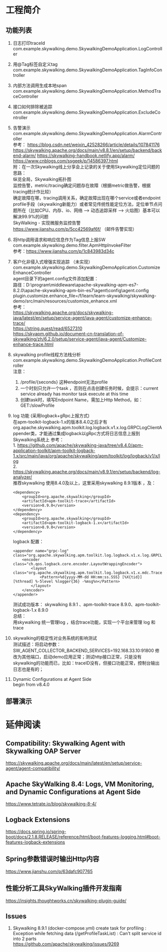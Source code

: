 # 工程简介
## 功能列表
1. 日志打印traceId  
com.example.skywalking.demo.SkywalkingDemoApplication.LogController

2. 用@Tag标签自定义tag  
com.example.skywalking.demo.SkywalkingDemoApplication.TagInfoController

3. 内部方法调用生成本地span  
com.example.skywalking.demo.SkywalkingDemoApplication.MethodTraceController

4. 接口如何排除被追踪  
com.example.skywalking.demo.SkywalkingDemoApplication.ExcludeController

5. 告警演示  
com.example.skywalking.demo.SkywalkingDemoApplication.AlarmController  
参考：
https://blog.csdn.net/weixin_42528266/article/details/107841176
https://skywalking.apache.org/docs/main/v8.8.1/en/setup/backend/backend-alarm/
https://skywalking-handbook.netlify.app/alarm/
https://www.cnblogs.com/ssgeek/p/14586397.html  
附：在一次Skywalking线上分享会上记录的关于使用Skywalking定位问题的思路：  
纵览全局，Skywalking拓扑图  
监控告警，metric/tracing确定问题存在故障（根据metric做告警，根据tracing统计作比较）  
确定故障在哪，tracing调用关系，确定故障出现在哪个service或者endpoint  
profile手段（skywalking新能力）或者常见传统性能定位方法，定位单节点问题所在（比如CPU、内存、io、网络 ——> 动态追踪采样 ——> 火焰图）基本可以解决99.9%的问题  
SkyWalking - 实现微服务监控告警 https://www.jianshu.com/p/5cc42569af6f/ （邮件告警实现）

6. 将http调用请求和响应信息作为Tag信息上报SW  
com.example.skywalking.demo.filter.ApmHttpInvokeFilter  
参考：https://www.jianshu.com/p/1c843983d34c

7. 客户化非侵入式增强实现追踪 （未实现）  
com.example.skywalking.demo.SkywalkingDemoApplication.CustomizeEnhanceController  
agent目录下的agent.config文件添加配置：  
路径：D:\program\middleware\apache-skywalking-apm-es7-8.2.0\apache-skywalking-apm-bin-es7\agent\config\agent.config
plugin.customize.enhance_file=/f/learn/learn-skywalking/skywalking-demo/src/main/resources/customize_enhance.xml  
参考：  
https://skywalking.apache.org/docs/skywalking-java/latest/en/setup/service-agent/java-agent/customize-enhance-trace/  
https://string.quest/read/6527310  
https://skyapm.github.io/document-cn-translation-of-skywalking/zh/6.2.0/setup/service-agent/java-agent/Customize-enhance-trace.html  

8. skywalking profile线程方法栈分析  
com.example.skywalking.demo.SkywalkingDemoApplication.ProfileController   
注意：  
    1. /profile/{seconds} 这种endpoint无法profile  
    2. 一个时刻只允许一个task ，否则在点击创建任务时候，会提示：current service already has monitor task execute at this time  
    3. 创建task时，填写Endpoint Name，需加上Http Method，如：GET:/slowProfile  

9. log 功能 (采用logback+gRpc上报方式)  
    在apm-toolkit-logback-1.x的版本8.4.0之后才有org.apache.skywalking.apm.toolkit.log.logback.v1.x.log.GRPCLogClientAppender类，才能通过集成logback以gRpc方式将日志信息上报到Skywalking系统上
    参考：  
        1. https://github.com/apache/skywalking-java/tree/v8.4.0/apm-application-toolkit/apm-toolkit-logback-1.x/src/main/java/org/apache/skywalking/apm/toolkit/log/logback/v1/x/log   
        2. https://skywalking.apache.org/docs/main/v8.9.1/en/setup/backend/log-analyzer/  
    推荐skywalking 使用8.4.0及以上，这里采用skywalking 8.9.1版本 ，及：
    ```
    <dependency>
        <groupId>org.apache.skywalking</groupId>
        <artifactId>apm-toolkit-trace</artifactId>
        <version>8.9.0</version>
    </dependency>
    <dependency>
        <groupId>org.apache.skywalking</groupId>
        <artifactId>apm-toolkit-logback-1.x</artifactId>
        <version>8.9.0</version>
    </dependency>
    ```
    logback 配置：
    ```
    <appender name="grpc-log" class="org.apache.skywalking.apm.toolkit.log.logback.v1.x.log.GRPCLogClientAppender">
        <encoder class="ch.qos.logback.core.encoder.LayoutWrappingEncoder">
            <layout class="org.apache.skywalking.apm.toolkit.log.logback.v1.x.mdc.TraceIdMDCPatternLogbackLayout">
                <Pattern>%d{yyyy-MM-dd HH:mm:ss.SSS} [%X{tid}] [%thread] %-5level %logger{36} -%msg%n</Pattern>
            </layout>
        </encoder>
    </appender>
    ```
    测试成功版本： skywalking 8.9.1 、apm-toolkit-trace 8.9.0、apm-toolkit-logback-1.x 8.9.0  
    总结：  
    用skywalking 统一管理log ，结合trace功能，实现一个平台来管理 log 和 trace  

10. skywalking的稳定性对业务系统的影响测试  
测试描述：将启动参数：SW_AGENT_COLLECTOR_BACKEND_SERVICES=192.168.33.10:91800 修改为其他端口，启动demo应用正常；测试http接口正常，只是没有skywalking的功能而已，比如：traceID没有，但接口功能正常，控制台输出日志也是有的；  

11. Dynamic Configurations at Agent Side  
begin from v8.4.0  



## 部署演示


# 延伸阅读
## Compatibility: Skywalking Agent with Skywalking OAP Server 
https://skywalking.apache.org/docs/main/latest/en/setup/service-agent/agent-compatibility/

## Apache SkyWalking 8.4: Logs, VM Monitoring, and Dynamic Configurations at Agent Side
https://www.tetrate.io/blog/skywalking-8-4/ 

## Logback Extensions
https://docs.spring.io/spring-boot/docs/2.1.8.RELEASE/reference/html/boot-features-logging.html#boot-features-logback-extensions

## Spring参数错误时输出Http内容
https://www.jianshu.com/p/63dafc907765

## 性能分析工具SkyWalking插件开发指南  
https://insights.thoughtworks.cn/skywalking-plugin-guide/

## Issues
1. Skywalking 8.9.1 (docker-compose.yml) create task for profiling : Exception while fetching data (/getProfileTaskList) : Can't split service id into 2 parts  
https://github.com/apache/skywalking/issues/9269

